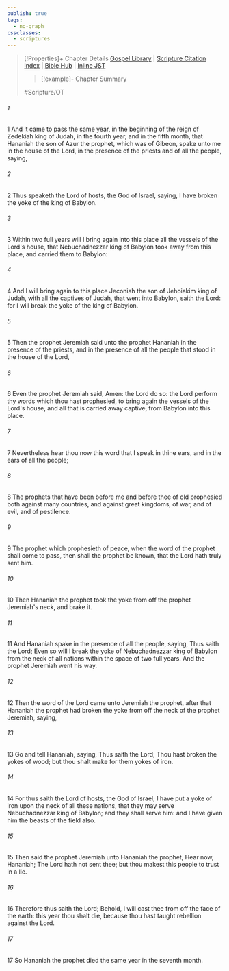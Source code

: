 ```yaml
---
publish: true
tags:
  - no-graph
cssclasses:
  - scriptures
---
```

>[!Properties]+ Chapter Details
>[Gospel Library](https://churchofjesuschrist.org/study/scriptures/ot/jer/28?lang=eng)    |    [Scripture Citation Index](https://scriptures.byu.edu/#07c1c::c07c1c)    |    [Bible Hub](https://biblehub.com/jeremiah/28.htm)    |    [Inline JST](https://scripturetoolbox.com/html/ic/Jeremiah/28.html)
>>[!example]- Chapter Summary
>> 
> 
>
>#Scripture/OT
###### 1
1 And it came to pass the same year, in the beginning of the reign of Zedekiah king of Judah, in the fourth year, and in the fifth month, that Hananiah the son of Azur the prophet, which was of Gibeon, spake unto me in the house of the Lord, in the presence of the priests and of all the people, saying,
###### 2
2 Thus speaketh the Lord of hosts, the God of Israel, saying, I have broken the yoke of the king of Babylon.
###### 3
3 Within two full years will I bring again into this place all the vessels of the Lord's house, that Nebuchadnezzar king of Babylon took away from this place, and carried them to Babylon:
###### 4
4 And I will bring again to this place Jeconiah the son of Jehoiakim king of Judah, with all the captives of Judah, that went into Babylon, saith the Lord: for I will break the yoke of the king of Babylon.
###### 5
5 Then the prophet Jeremiah said unto the prophet Hananiah in the presence of the priests, and in the presence of all the people that stood in the house of the Lord,
###### 6
6 Even the prophet Jeremiah said, Amen: the Lord do so: the Lord perform thy words which thou hast prophesied, to bring again the vessels of the Lord's house, and all that is carried away captive, from Babylon into this place.
###### 7
7 Nevertheless hear thou now this word that I speak in thine ears, and in the ears of all the people;
###### 8
8 The prophets that have been before me and before thee of old prophesied both against many countries, and against great kingdoms, of war, and of evil, and of pestilence.
###### 9
9 The prophet which prophesieth of peace, when the word of the prophet shall come to pass, then shall the prophet be known, that the Lord hath truly sent him.
###### 10
10 Then Hananiah the prophet took the yoke from off the prophet Jeremiah's neck, and brake it.
###### 11
11 And Hananiah spake in the presence of all the people, saying, Thus saith the Lord; Even so will I break the yoke of Nebuchadnezzar king of Babylon from the neck of all nations within the space of two full years. And the prophet Jeremiah went his way.
###### 12
12 Then the word of the Lord came unto Jeremiah the prophet, after that Hananiah the prophet had broken the yoke from off the neck of the prophet Jeremiah, saying,
###### 13
13 Go and tell Hananiah, saying, Thus saith the Lord; Thou hast broken the yokes of wood; but thou shalt make for them yokes of iron.
###### 14
14 For thus saith the Lord of hosts, the God of Israel; I have put a yoke of iron upon the neck of all these nations, that they may serve Nebuchadnezzar king of Babylon; and they shall serve him: and I have given him the beasts of the field also.
###### 15
15 Then said the prophet Jeremiah unto Hananiah the prophet, Hear now, Hananiah; The Lord hath not sent thee; but thou makest this people to trust in a lie.
###### 16
16 Therefore thus saith the Lord; Behold, I will cast thee from off the face of the earth: this year thou shalt die, because thou hast taught rebellion against the Lord.
###### 17
17 So Hananiah the prophet died the same year in the seventh month.
